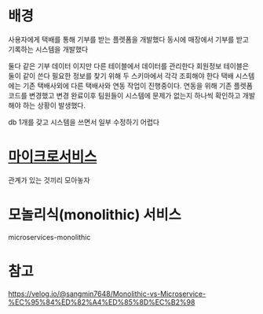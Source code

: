 
# 배경

사용자에게 택배를 통해 기부를 받는 플렛폼을 개발했다
동시에
매장에서 기부를 받고 기록하는 시스템을 개발했다

둘다 같은 기부 데이터 이지만 다른 테이블에서 데이터를 관리한다
회원정보 테이블은 둘이 같이 쓴다
필요한 정보를 찾기 위해 두 스키마에서 각각 조회해야 한다
택배 시스템에는 기존 택배사외에 다른 택배사와 연동 작업이 진행중이다.
연동을 위해 기존 플렛폼코드를 변경했고
변경 완료이후 팀원들이 시스템에 문제가 없는지 하나씩 확인하고 개발해야 하는 상황이 발생했다.

db 1개를 갖고 시스템을 쓰면서 일부 수정하기 어렵다


# [마이크로서비스](https://www.redhat.com/ko/topics/microservices/what-are-microservices)

관계가 있는 것끼리 모아놓자

# 모놀리식(monolithic) 서비스
microservices-monolithic
# 참고
https://velog.io/@sangmin7648/Monolithic-vs-Microservice-%EC%95%84%ED%82%A4%ED%85%8D%EC%B2%98